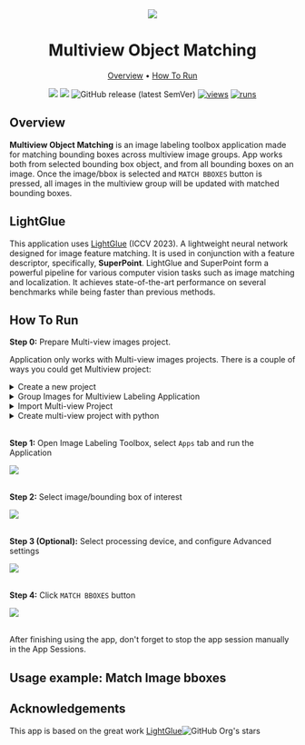 <div align="center" markdown>

<img src="https://github.com/user-attachments/assets/5e7e931e-376c-4066-baaf-2b750e000649"/>

# Multiview Object Matching

<p align="center">
  <a href="#Overview">Overview</a> •
  <a href="#How-To-Run">How To Run</a>
</p>

[![](https://img.shields.io/badge/supervisely-ecosystem-brightgreen)](https://ecosystem.supervisely.com/apps/supervisely-ecosystem/multiview-object-matching)
[![](https://img.shields.io/badge/slack-chat-green.svg?logo=slack)](https://supervisely.com/slack)
![GitHub release (latest SemVer)](https://img.shields.io/github/v/release/supervisely-ecosystem/multiview-object-matching)
[![views](https://app.supervisely.com/img/badges/views/supervisely-ecosystem/multiview-object-matching.png)](https://supervisely.com)
[![runs](https://app.supervisely.com/img/badges/runs/supervisely-ecosystem/multiview-object-matching.png)](https://supervisely.com)

</div>

## Overview

**Multiview Object Matching** is an image labeling toolbox application made for matching bounding boxes across multiview image groups. App works both from selected bounding box object, and from all bounding boxes on an image. Once the image/bbox is selected and `MATCH BBOXES` button is pressed, all images in the multiview group will be updated with matched bounding boxes.


## LightGlue

This application uses [LightGlue](https://github.com/cvg/LightGlue) (ICCV 2023). A lightweight neural network designed for image feature matching. It is used in conjunction with a feature descriptor, specifically, **SuperPoint**. LightGlue and SuperPoint form a powerful pipeline for various computer vision tasks such as image matching and localization. It achieves state-of-the-art performance on several benchmarks while being faster than previous methods.

## How To Run

**Step 0:** Prepare Multi-view images project. <br>

Application only works with Multi-view images projects.
There is a couple of ways you could get Multiview project:
<details>
  <summary>Create a new project</summary> <br>

  When creating a new project, select this option:

  <img src="https://github.com/user-attachments/assets/7830c806-1f82-4cbd-93ba-c335c61324ab"/><br>

  After that, any images that you import will be grouped for multi-view labeling.
</details>

<details>
  <summary>Group Images for Multiview Labeling Application </summary> <br>

  You could run [this application](https://ecosystem.supervisely.com/apps/group-images-for-multiview-labeling) on your existing project to group images for multi-view labeling.
  Application allows to group images by tags, instances of object classes, or simply by batches (just a number of images).

  <img src="https://github.com/user-attachments/assets/8c983c14-ab70-46ce-ab29-fb930a6e7864"/><br>
</details>

<details>
  <summary> Import Multi-view Project </summary> <br>

  Multi-view images projects could also be imported via [Import images groups](https://ecosystem.supervisely.com/ecosystem/apps/import-images-groups) application. Just drag & drop the archive. If you don't have a project at your disposal, download a [sample](https://dev.supervisely.com/h5un6l2bnaz1vj8a9qgms4-public/teams_storage/c/0/VR/C6PkYTS9XenMd9cLl9Yb4TGOdx7gJk6xXJ9rQpkuy5GnD0cbxG0QbWadvbEJElOD1rHppc1LJFSlvP20TMbRXdAuiMySTeNMwTkotXoMFLaebFavIaHbaAjUjl2G.tar).
</details>

<details> 
  <summary> Create multi-view project with python </summary> <br>

  To create multi-view images project with Supervisely's SDK, follow the [tutorial](https://developer.supervisely.com/getting-started/python-sdk-tutorials/images/multiview-images) in our developer portal.
  </details> <br>

**Step 1:** Open Image Labeling Toolbox, select `Apps` tab and run the Application

<img src="https://github.com/user-attachments/assets/99119fa9-3710-47bb-9d83-8c4e5dfdd7ef"/><br><br>

**Step 2:** Select image/bounding box of interest

<img src="https://github.com/user-attachments/assets/ab8ccddf-7c17-485c-b03a-92a13b9e9246"/><br><br>

**Step 3 (Optional):** Select processing device, and configure Advanced settings

<img src="https://github.com/user-attachments/assets/bcdff634-bd3a-4426-bbe6-0bc52ed526c7"/><br><br>

**Step 4:** Click `MATCH BBOXES` button

<img src="https://github.com/user-attachments/assets/9094dc44-1494-4348-997b-ab8b5dd56103"/><br><br>

After finishing using the app, don't forget to stop the app session manually in the App Sessions.

## Usage example: Match Image bboxes



## Acknowledgements

This app is based on the great work [LightGlue](https://github.com/cvg/LightGlue)![GitHub Org's stars](https://img.shields.io/github/stars/cvg/LightGlue?style=social)